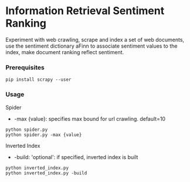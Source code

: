 # Information Retrieval Sentiment Ranking
Experiment with web crawling, scrape and index a set of web documents, use the sentiment dictionary aFinn to associate sentiment values to the index, make document ranking reflect sentiment.


### Prerequisites


```
pip install scrapy --user
```

### Usage

Spider
 * -max {value}: specifies max bound for url crawling. default=10

```
python spider.py
python spider.py -max {value}
```

Inverted Index
* -build: 'optional': if specified, inverted index is built

```
python inverted_index.py
python inverted_index.py -build
```
